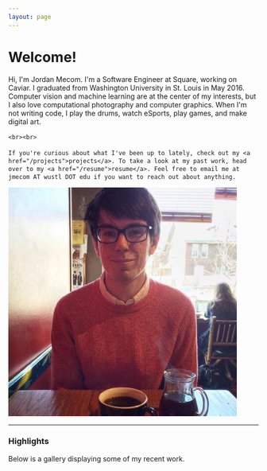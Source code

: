 ```yaml
---
layout: page
---
```


# Welcome!

<div class="row">

  <div class="col-sm-8 col-md-8">
  
  <p class="lead">
    Hi, I'm Jordan Mecom. I'm a Software Engineer at Square, working on Caviar. 
    I graduated from Washington University in St. Louis in May 2016. Computer vision and machine learning are at the center of my interests, but I also love computational photography and computer graphics. When I'm not writing code, I play the drums, watch eSports, play games, and make digital art. 

    <br><br>

    If you're curious about what I've been up to lately, check out my <a href="/projects">projects</a>. To take a look at my past work, head over to my <a href="/resume">resume</a>. Feel free to email me at jmecom AT wustl DOT edu if you want to reach out about anything. 
  </p>

  </div>

  <div class="col-sm-4 col-md-4">
    <!-- <a href="images/me-big.jpg" class="thumbnail"> -->
      <img class="thumbnail" src="images/me-big.jpg" style="margin: 0;">
    <!-- </a> -->
  </div>

</div>

<hr>

### Highlights

Below is a gallery displaying some of my recent work.

<div class="row">
  <div class="col-xs-12 col-sm-3 col-md-3">
    <a href="images/image-analogies/results/artout.jpg" class="thumbnail img-preview-thumb">
      <div class="img-preview" style="background:url(images/image-analogies/results/artout.jpg) center"></div>
    </a>
  </div>

   <div class="col-xs-12 col-sm-3 col-md-3">
    <a href="images/image-analogies/results/colorado.jpg" class="thumbnail img-preview-thumb">
      <div class="img-preview" style="background:url(images/image-analogies/results/colorado.jpg) center"></div>
    </a>
  </div>

   <div class="col-xs-12 col-sm-3 col-md-3">
    <a href="images/gradient-domain-fusion/sf-npr-big.png" class="thumbnail img-preview-thumb">
      <div class="img-preview" style="background:url(images/gradient-domain-fusion/scale-sf.png)"></div>
    </a>
  </div>

   <div class="col-xs-12 col-sm-3 col-md-3">
    <a href="images/gradient-domain-fusion/bb.png" class="thumbnail img-preview-thumb">
      <div class="img-preview" style="background:url(images/gradient-domain-fusion/scale-bb.png)"></div>
    </a>
  </div>
</div>

<div class="row">
  <div class="col-xs-12 col-sm-3 col-md-3">
    <a href="images/texture-synthesis/japanese-wallpaper-mincut.png" class="thumbnail img-preview-thumb">
      <div class="img-preview" style="background:url(images/texture-synthesis/japanese-wallpaper-mincut.png)"></div>
    </a>
  </div>

  <div class="col-xs-12 col-sm-3 col-md-3">
    <a href="images/texture-synthesis/starfield-mincut.png" class="thumbnail img-preview-thumb">
      <div class="img-preview" style="background:url(images/texture-synthesis/starfield-mincut.png)"></div>
    </a>
  </div>

  <div class="col-xs-12 col-sm-3 col-md-3">
    <a href="images/ds-example-small.png" class="thumbnail img-preview-thumb">
      <div class="img-preview" style="background:url(images/ds-example-small.png) center center"></div>
    </a>
  </div>

  <div class="col-xs-12 col-sm-3 col-md-3">
    <a href="images/chip8-maze.png" class="thumbnail img-preview-thumb">
      <div class="img-preview" style="background:url(images/chip8-maze-small.png)"></div>
    </a>
  </div>
</div>

<div class="row">
  <div class="col-xs-12 col-sm-3 col-md-3">
    <a href="images/gorgon2.PNG" class="thumbnail img-preview-thumb">
      <div class="img-preview" style="background:url(images/gorgon2.PNG) center center"></div>
    </a>
  </div>

  <div class="col-xs-12 col-sm-3 col-md-3">
    <a href="images/stargraph.png" class="thumbnail img-preview-thumb">
      <div class="img-preview" style="background:url(images/stargraph-small.png)"></div>
    </a>
  </div>

  <div class="col-xs-12 col-sm-3 col-md-3">
    <a href="images/video-textures/snow.gif" class="thumbnail img-preview-thumb">
      <div class="img-preview" style="background:url(images/video-textures/snow.gif) center center"></div>
    </a>
  </div>

  <div class="col-xs-12 col-sm-3 col-md-3">
    <a href="images/video-textures/city-4.gif" class="thumbnail img-preview-thumb">
      <div class="img-preview" style="background:url(images/video-textures/city-4.gif) 712% 40%"></div>
    </a>
  </div>
</div>

<div class="row">
  <div class="col-xs-12 col-sm-3 col-md-3">
    <a href="images/gorskii-collection/big-church.jpg" class="thumbnail img-preview-thumb">
      <div class="img-preview" style="background:url(images/gorskii-collection/preview-big-church.jpg)"></div>
    </a>
  </div>

  <div class="col-xs-12 col-sm-3 col-md-3">
    <a href="images/gorskii-collection/house.jpg" class="thumbnail img-preview-thumb">
      <div class="img-preview" style="background:url(images/gorskii-collection/preview-house.jpg)"></div>
    </a>
  </div>

  <div class="col-xs-12 col-sm-3 col-md-3">
    <a href="images/fae1.png" class="thumbnail img-preview-thumb">
      <div class="img-preview" style="background:url(images/fae1.png) bottom left"></div>
    </a>
  </div>

  <div class="col-xs-12 col-sm-3 col-md-3">
    <a href="images/fae2.png" class="thumbnail img-preview-thumb">
      <div class="img-preview" style="background:url(images/fae2.png) 212% 90%"></div>
    </a>
  </div>
</div>
